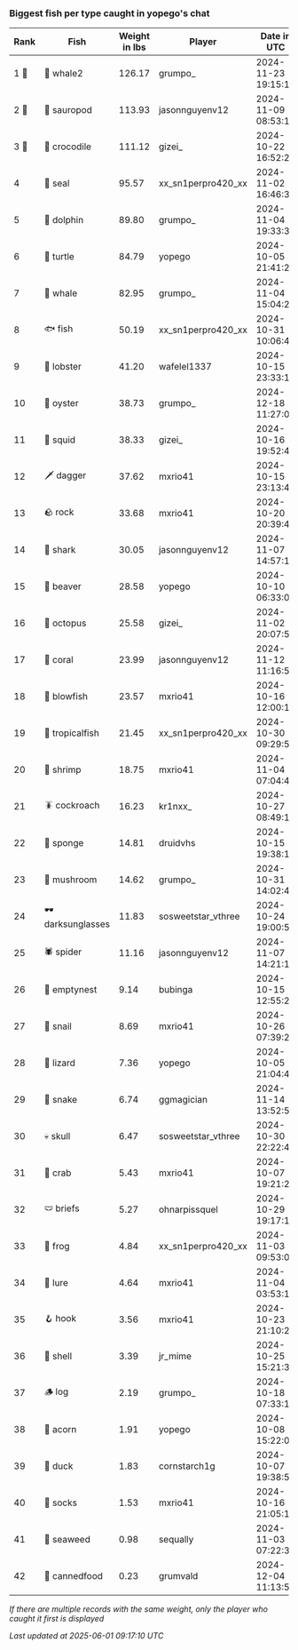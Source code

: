 ### Biggest fish per type caught in yopego's chat
| Rank | Fish | Weight in lbs | Player | Date in UTC |
|------|--------|-----------|---------|------|
| 1 🥇  | 🐋 whale2 | 126.17 | grumpo_ | 2024-11-23 19:15:16 |
| 2 🥈  | 🦕 sauropod | 113.93 | jasonnguyenv12 | 2024-11-09 08:53:13 |
| 3 🥉  | 🐊 crocodile | 111.12 | gizei_ | 2024-10-22 16:52:29 |
| 4  | 🦭 seal | 95.57 | xx_sn1perpro420_xx | 2024-11-02 16:46:37 |
| 5  | 🐬 dolphin | 89.80 | grumpo_ | 2024-11-04 19:33:34 |
| 6  | 🐢 turtle | 84.79 | yopego | 2024-10-05 21:41:21 |
| 7  | 🐳 whale | 82.95 | grumpo_ | 2024-11-04 15:04:24 |
| 8  | 🐟 fish | 50.19 | xx_sn1perpro420_xx | 2024-10-31 10:06:45 |
| 9  | 🦞 lobster | 41.20 | wafelel1337 | 2024-10-15 23:33:10 |
| 10  | 🦪 oyster | 38.73 | grumpo_ | 2024-12-18 11:27:02 |
| 11  | 🦑 squid | 38.33 | gizei_ | 2024-10-16 19:52:40 |
| 12  | 🗡️ dagger | 37.62 | mxrio41 | 2024-10-15 23:13:49 |
| 13  | 🪨 rock | 33.68 | mxrio41 | 2024-10-20 20:39:44 |
| 14  | 🦈 shark | 30.05 | jasonnguyenv12 | 2024-11-07 14:57:19 |
| 15  | 🦫 beaver | 28.58 | yopego | 2024-10-10 06:33:01 |
| 16  | 🐙 octopus | 25.58 | gizei_ | 2024-11-02 20:07:59 |
| 17  | 🪸 coral | 23.99 | jasonnguyenv12 | 2024-11-12 11:16:55 |
| 18  | 🐡 blowfish | 23.57 | mxrio41 | 2024-10-16 12:00:16 |
| 19  | 🐠 tropicalfish | 21.45 | xx_sn1perpro420_xx | 2024-10-30 09:29:51 |
| 20  | 🦐 shrimp | 18.75 | mxrio41 | 2024-11-04 07:04:41 |
| 21  | 🪳 cockroach | 16.23 | kr1nxx_ | 2024-10-27 08:49:13 |
| 22  | 🧽 sponge | 14.81 | druidvhs | 2024-10-15 19:38:19 |
| 23  | 🍄 mushroom | 14.62 | grumpo_ | 2024-10-31 14:02:46 |
| 24  | 🕶️ darksunglasses | 11.83 | sosweetstar_vthree | 2024-10-24 19:00:50 |
| 25  | 🕷️ spider | 11.16 | jasonnguyenv12 | 2024-11-07 14:21:14 |
| 26  | 🪹 emptynest | 9.14 | bubinga | 2024-10-15 12:55:27 |
| 27  | 🐌 snail | 8.69 | mxrio41 | 2024-10-26 07:39:22 |
| 28  | 🦎 lizard | 7.36 | yopego | 2024-10-05 21:04:41 |
| 29  | 🐍 snake | 6.74 | ggmagician | 2024-11-14 13:52:57 |
| 30  | 💀 skull | 6.47 | sosweetstar_vthree | 2024-10-30 22:22:49 |
| 31  | 🦀 crab | 5.43 | mxrio41 | 2024-10-07 19:21:27 |
| 32  | 🩲 briefs | 5.27 | ohnarpissquel | 2024-10-29 19:17:15 |
| 33  | 🐸 frog | 4.84 | xx_sn1perpro420_xx | 2024-11-03 09:53:04 |
| 34  | 🎏 lure | 4.64 | mxrio41 | 2024-11-04 03:53:16 |
| 35  | 🪝 hook | 3.56 | mxrio41 | 2024-10-23 21:10:21 |
| 36  | 🐚 shell | 3.39 | jr_mime | 2024-10-25 15:21:34 |
| 37  | 🪵 log | 2.19 | grumpo_ | 2024-10-18 07:33:13 |
| 38  | 🌰 acorn | 1.91 | yopego | 2024-10-08 15:22:07 |
| 39  | 🦆 duck | 1.83 | cornstarch1g | 2024-10-07 19:38:57 |
| 40  | 🧦 socks | 1.53 | mxrio41 | 2024-10-16 21:05:11 |
| 41  | 🌿 seaweed | 0.98 | sequally | 2024-11-03 07:22:33 |
| 42  | 🥫 cannedfood | 0.23 | grumvald | 2024-12-04 11:13:52 |

_If there are multiple records with the same weight, only the player who caught it first is displayed_

_Last updated at 2025-06-01 09:17:10 UTC_